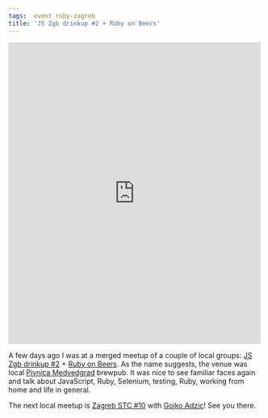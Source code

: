 ```yaml
---
tags:  event ruby-zagreb
title: 'JS Zgb drinkup #2 + Ruby on Beers'
---
```

<iframe src="https://www.facebook.com/plugins/post.php?href=https%3A%2F%2Fwww.facebook.com%2Fmedia%2Fset%2F%3Fset%3Da.10154148195297290.1073741895.735252289%26type%3D3&width=500" width="500" height="597" style="border:none;overflow:hidden" scrolling="no" frameborder="0" allowTransparency="true"></iframe>

A few days ago I was at a merged meetup of a couple of local groups: <a href="http://jszgb-2.eventbrite.com/">JS Zgb drinkup #2</a> + <a href="https://groups.google.com/d/topic/ruby-hr/m0bZ_KdkVYM/discussion">Ruby on Beers</a>. As the name suggests, the venue was local <a href="http://www.pivnica-medvedgrad.hr/">Pivnica Medvedgrad</a> brewpub. It was nice to see familiar faces again and talk about JavaScript, Ruby, Selenium, testing, Ruby, working from home and life in general.

The next local meetup is <a href="http://zagorskisoftwaretester.blogspot.com/2013/04/announcement-for-zagreb-stc-10-meetup.html">Zagreb STC #10</a> with <a href="http://gojko.net/">Gojko Adzic</a>! See you there.
